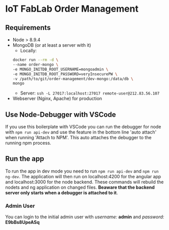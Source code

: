 # IoT FabLab Order Management

## Requirements

* Node > 8.9.4
* MongoDB (or at least a server with it)
	* Locally:
	```bash
	docker run --rm -d \
	--name order-mongo \
	-e MONGO_INITDB_ROOT_USERNAME=mongoadmin \
	-e MONGO_INITDB_ROOT_PASSWORD=veryInsecurePW \
	-v /path/to/git/order-management/dev-mongo:/data/db \
	mongo
	```
	* Server:
	`ssh -L 27017:localhost:27017 remote-user@212.83.56.107`
* Webserver (Nginx, Apache) for production

## Use Node-Debugger with VSCode

If you use this boilerplate with VSCode you can run the debugger for node with ```npm run api-dev``` and use the feature in the bottom line 'auto attach' when running 'Attach to NPM'. This auto attaches the debugger to the running npm process.

## Run the app

To run the app in dev mode you need to run ```npm run api-dev``` and ```npm run ng-dev```. The application will then run on localhost:4200 for the angular app and localhost:3000 for the node backend. These commands will rebuild the nodets and ng application on changed files. **Beaware that the backend server only starts when a debugger is attached to it**.

### Admin User

You can login to the initial admin user with *username:* **admin** and *password:* **E9bBs8UpeASq**